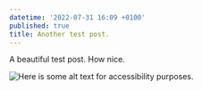 ```yaml
---
datetime: '2022-07-31 16:09 +0100'
published: true
title: Another test post.
---
```

A beautiful test post. How nice. 

![Here is some alt text for accessibility purposes.]({{site.baseurl}}/images/screenshot.png)
